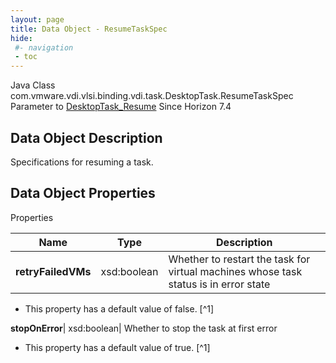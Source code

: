 ```yaml
---
layout: page
title: Data Object - ResumeTaskSpec
hide:
 #- navigation
 - toc
---
```






Java Class
    com.vmware.vdi.vlsi.binding.vdi.task.DesktopTask.ResumeTaskSpec
Parameter to
     [DesktopTask_Resume](vdi.task.DesktopTask.md#resume)
Since 
    Horizon 7.4

## Data Object Description 

Specifications for resuming a task. 

## Data Object Properties

Properties

Name |  Type |  Description   
---|---|---  
**retryFailedVMs**|  xsd:boolean|  Whether to restart the task for virtual machines whose task status is in error state   


  * This property has a default value of false.
[^1]

  
**stopOnError**|  xsd:boolean|  Whether to stop the task at first error   


  * This property has a default value of true.
[^1]

  
  

  

